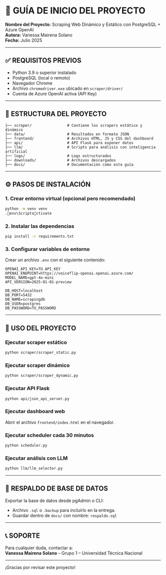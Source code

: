# 📝 GUÍA DE INICIO DEL PROYECTO

**Nombre del Proyecto:** Scraping Web Dinámico y Estático con PostgreSQL + Azure OpenAI  
**Autora:** Vanessa Mairena Solano  
**Fecha:** Julio 2025  

---

## ✅ REQUISITOS PREVIOS

- Python 3.9 o superior instalado
- PostgreSQL (local o remoto)
- Navegador Chrome
- Archivo `chromedriver.exe` ubicado en `scraper/driver/`
- Cuenta de Azure OpenAI activa (API Key)

---

## 📁 ESTRUCTURA DEL PROYECTO

```
├── scraper/                # Contiene los scrapers estático y dinámico
├── data/                   # Resultados en formato JSON
├── frontend/               # Archivos HTML, JS y CSS del dashboard
├── api/                    # API Flask para exponer datos
├── llm/                    # Scripts para análisis con inteligencia artificial
├── logs/                   # Logs estructurados
├── downloads/              # Archivos descargados
├── docs/                   # Documentación como esta guía
```

---

## ⚙️ PASOS DE INSTALACIÓN

### 1. Crear entorno virtual (opcional pero recomendado)

```bash
python -m venv venv
.env\Scriptsctivate
```

### 2. Instalar las dependencias

```bash
pip install -r requirements.txt
```

### 3. Configurar variables de entorno

Crear un archivo `.env` con el siguiente contenido:

```
OPENAI_API_KEY=TU_API_KEY
OPENAI_ENDPOINT=https://voiceflip-openai.openai.azure.com/
MODEL_NAME=gpt-4o-mini
API_VERSION=2025-01-01-preview

DB_HOST=localhost
DB_PORT=5432
DB_NAME=scrapingdb
DB_USER=postgres
DB_PASSWORD=TU_PASSWORD
```

---

## 🚀 USO DEL PROYECTO

### Ejecutar scraper estático
```bash
python scraper/scraper_static.py
```

### Ejecutar scraper dinámico
```bash
python scraper/scraper_dynamic.py
```

### Ejecutar API Flask
```bash
python api/json_api_server.py
```

### Ejecutar dashboard web
Abrir el archivo `frontend/index.html` en el navegador.

### Ejecutar scheduler cada 30 minutos
```bash
python scheduler.py
```

### Ejecutar análisis con LLM
```bash
python llm/llm_selector.py
```

---

## 💾 RESPALDO DE BASE DE DATOS

Exportar la base de datos desde pgAdmin o CLI:

- Archivo `.sql` o `.backup` para incluirlo en la entrega.
- Guardar dentro de `docs/` con nombre: `respaldo.sql`

---

## 📞 SOPORTE

Para cualquier duda, contactar a:  
**Vanessa Mairena Solano** – Grupo 1 – Universidad Técnica Nacional

---

¡Gracias por revisar este proyecto!